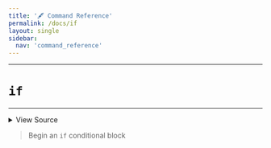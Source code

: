 ```yaml
---
title: '🖋️ Command Reference'
permalink: /docs/if
layout: single
sidebar:
  nav: 'command_reference'
---
```


---

# `if`

---



<details>
  <summary>View Source</summary>

{% highlight sh %}

# Write the function
!fn --shellpen-private writeDSL writeln "if $*"
!fn --shellpen-private writeDSL writeln "then"

# Push the DSL command to run to CLOSE this block
!fn --shellpen-private writeDSL --push "fi"
{% endhighlight %}

</details>



> Begin an `if` conditional block







